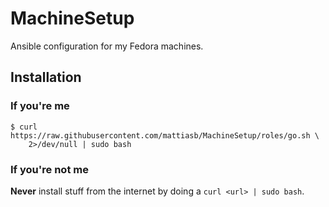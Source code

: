 # MachineSetup #

Ansible configuration for my Fedora machines.

## Installation

### If you're me

```shell
$ curl https://raw.githubusercontent.com/mattiasb/MachineSetup/roles/go.sh \
    2>/dev/null | sudo bash
```

### If you're not me

**Never** install stuff from the internet by doing a `curl <url> | sudo bash`.
